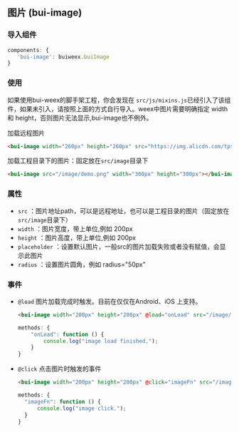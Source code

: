 ## 图片 \(bui-image\)

### 导入组件

```javascript
components: {
   'bui-image': buiweex.buiImage
}
```

### 使用
如果使用bui-weex的脚手架工程，你会发现在 `src/js/mixins.js`已经引入了该组件，如果未引入，请按照上面的方式自行导入。weex中图片需要明确指定 width 和 height，否则图片无法显示,bui-image也不例外。

加载远程图片

```html
<bui-image width="260px" height="260px" src="https://img.alicdn.com/tps/TB1z.55OFXXXXcLXXXXXXXXXXXX-560-560.jpg"></bui-image>
```

加载工程目录下的图片：固定放在`src/image`目录下

```html
<bui-image src="/image/demo.png" width="300px" height="300px"></bui-image>
```

### 属性

* `src` ：图片地址path，可以是远程地址，也可以是工程目录的图片（固定放在`src/image`目录下）
* `width` ：图片宽度，带上单位,例如 200px
* `height` ：图片高度，带上单位,例如 200px
* `placeholder` ：设置默认图片，一般src的图片加载失败或者没有赋值，会显示此图片
* `radius` ：设置图片圆角，例如 radius="50px"

### 事件

* `@load` 图片加载完成时触发。目前在仅仅在Android、iOS 上支持。

  ```html
  <bui-image width="200px" height="200px" @load="onLoad" src="/image/demo.png"></bui-image>
  ```

  ```javascript
  methods: {
      "onLoad": function () {
          console.log("image load finished.");
      }
  }
  ```

* `@click` 点击图片时触发的事件

  ```html
  <bui-image width="200px" height="200px" @click="imageFn" src="/image/demo.png"></bui-image>
  ```

  ```javascript
  methods: {
    "imageFn": function () {
        console.log("image click.");
    }
  }
  ```